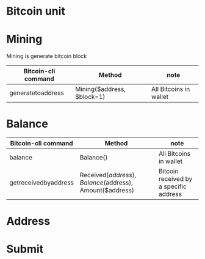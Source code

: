 Bitcoin unit
===

# Mining

Mining is generate bitcoin block

| Bitcoin-cli command  | Method    | note |
| -------------------- | --------- | ---- |
| generatetoaddress    | Mining($address, $block=1) | All Bitcoins in wallet | 

# Balance

| Bitcoin-cli command  | Method    | note |
| -------------------- | --------- | ---- |
| balance              | Balance() | All Bitcoins in wallet | 
| getreceivedbyaddress | Received($address), Balance($address), Amount($address) | Bitcoin received by a specific address |

# Address

# Submit
